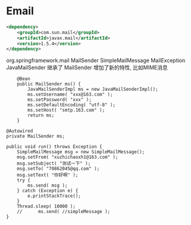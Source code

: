 # Email #
```xml
<dependency>
	<groupId>com.sun.mail</groupId>
	<artifactId>javax.mail</artifactId>
	<version>1.5.4</version>
</dependency>
```
org.springframework.mail
MailSender
SimpleMailMessage
MailException
JavaMailSender 继承了 MailSender
	增加了新的特性, 比如MIME消息
```
	@Bean
	public MailSender ms() {
		JavaMailSenderImpl ms = new JavaMailSenderImpl();
		ms.setUsername( "xxx@163.com" );
		ms.setPassword( "xxx" );
		ms.setDefaultEncoding( "utf-8" );
		ms.setHost( "smtp.163.com" );
		return ms;
	}

@Autowired
private MailSender ms;

public void run() throws Exception {
	SimpleMailMessage msg = new SimpleMailMessage();
	msg.setFrom( "xuzhichaoxh1@163.com" );
	msg.setSubject( "测试一下" );
	msg.setTo( "70862045@qq.com" );
	msg.setText( "你好啊" );
	try {
		ms.send( msg );
	} catch (Exception e) {
		e.printStackTrace();
	}
	Thread.sleep( 10000 );
	//		ms.send( //simpleMessage );
}

```